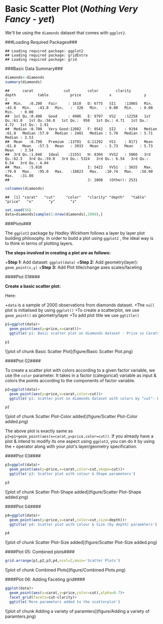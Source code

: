 Basic Scatter Plot (*Nothing Very Fancy - yet*)
===============================================

We'll be using the `diamonds` dataset that comes with `ggplot2`.

###Loading Required Packages###

```
## Loading required package: ggplot2
## Loading required package: gridExtra
## Loading required package: grid
```

###Basic Data Summary###


```r
diamonds<-diamonds
summary(diamonds)
```

```
##      carat              cut        color        clarity          depth          table          price             x               y               z        
##  Min.   :0.200   Fair     : 1610   D: 6775   SI1    :13065   Min.   :43.0   Min.   :43.0   Min.   :  326   Min.   : 0.00   Min.   : 0.00   Min.   : 0.00  
##  1st Qu.:0.400   Good     : 4906   E: 9797   VS2    :12258   1st Qu.:61.0   1st Qu.:56.0   1st Qu.:  950   1st Qu.: 4.71   1st Qu.: 4.72   1st Qu.: 2.91  
##  Median :0.700   Very Good:12082   F: 9542   SI2    : 9194   Median :61.8   Median :57.0   Median : 2401   Median : 5.70   Median : 5.71   Median : 3.53  
##  Mean   :0.798   Premium  :13791   G:11292   VS1    : 8171   Mean   :61.8   Mean   :57.5   Mean   : 3933   Mean   : 5.73   Mean   : 5.73   Mean   : 3.54  
##  3rd Qu.:1.040   Ideal    :21551   H: 8304   VVS2   : 5066   3rd Qu.:62.5   3rd Qu.:59.0   3rd Qu.: 5324   3rd Qu.: 6.54   3rd Qu.: 6.54   3rd Qu.: 4.04  
##  Max.   :5.010                     I: 5422   VVS1   : 3655   Max.   :79.0   Max.   :95.0   Max.   :18823   Max.   :10.74   Max.   :58.90   Max.   :31.80  
##                                    J: 2808   (Other): 2531
```

```r
colnames(diamonds)
```

```
##  [1] "carat"   "cut"     "color"   "clarity" "depth"   "table"   "price"   "x"       "y"       "z"
```

```r
set.seed(56)
data=diamonds[sample(1:nrow(diamonds),2000),]
```


###Plots###

The `ggplot2` package by *Hadley Wickham* follows a layer by layer plot building philosophy. In order to build a plot using `ggplot2` , the ideal way is to think in terms of plotting layers.

**The steps involved in creating a plot are as follows:**

  +**Step 1:** Add dataset:         `ggplot(data)`
  +**Step 2:** Add geometry(layer): `geom_point(x,y)`
  +**Step 3:** Add Plot title/change axes scales/faceting

####Plot 01####


**Create a basic scatter plot:**

Here:

+`data` is a sample of 2000 observations from diamonds dataset.
+The `null` plot is initialised by using `ggplot()`
+To create a scatterplot, we use `geom_point()` as geometry/layer
+To add plot title we use `ggtitle()`


```r
p1=ggplot(data)+ 
  geom_point(aes(y=price,x=carat))+
  ggtitle('p1: Basic scatter plot on diamonds dataset - Price vs Carats')

p1
```

![plot of chunk Basic Scatter Plot](figure/Basic Scatter Plot.png) 

####Plot 02####

To create a scatter plot with colors according to a given factor variable, we use the `color` parameter. It takes in a factor (categorical) variable as input & colors the points according to the components of factor variable.


```r
p2=ggplot(data)+
  geom_point(aes(y=price,x=carat,color=cut))+
  ggtitle('p1: Scatter plot on diamonds dataset with colors by "cut"- Price vs Carats')

p2
```

![plot of chunk Scatter Plot-Color added](figure/Scatter Plot-Color added.png) 

The above plot is exactly same as `p2=p1+geom_point(aes(x=carat,y=price,color=cut))`. If you already have a plot & intend to modify its one aspect using `ggplot2`, you can do it by using the `+` operator along with your plot's layer/geometry specification.


####Plot 03####


```r
p3=ggplot(data)+
  geom_point(aes(y=price,x=carat,color=cut,shape=cut))+
  ggtitle('p3: Scatter plot with colour & Shape parameters')

p3
```

![plot of chunk Scatter Plot-Shape added](figure/Scatter Plot-Shape added.png) 

####Plot 04####


```r
p4=ggplot(data)+
  geom_point(aes(y=price,x=carat,color=cut,size=depth))+
  ggtitle('p4: Scatter plot with colour & Size (by depth) parameters')

p4
```

![plot of chunk Scatter Plot-Size added](figure/Scatter Plot-Size added.png) 

####Plot 05: Combined plots####


```r
grid.arrange(p1,p2,p3,p4,ncol=2,main='Scatter Plots')
```

![plot of chunk Combined Plots](figure/Combined Plots.png) 


####Plot 06: Adding Faceting grid####


```r
ggplot(data)+
  geom_point(aes(x=carat,y=price,color=cut),alpha=0.7)+
  facet_grid(facets=cut~clarity)+
  ggtitle('More parameters added to the scatterplot')
```

![plot of chunk Adding a variety of paramters](figure/Adding a variety of paramters.png) 
